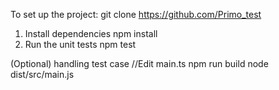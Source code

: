 To set up the project:
git clone https://github.com/Primo_test

1. Install dependencies
   npm install
2. Run the unit tests
   npm test

(Optional) handling test case 
   //Edit main.ts
   npm run build
   node dist/src/main.js
